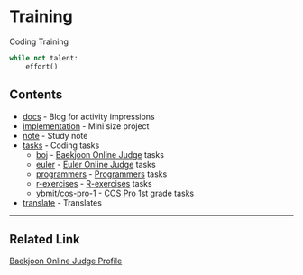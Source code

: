 # Training
Coding Training

```python
while not talent:
    effort()
```

## Contents
 * [docs](./docs) - Blog for activity impressions
 * [implementation](./implementation) - Mini size project
 * [note](./note) - Study note
 * [tasks](./tasks) - Coding tasks
   * [boj](./tasks/boj) - [Baekjoon Online Judge](https://www.acmicpc.net/) tasks
   * [euler](./tasks/euler) - [Euler Online Judge](https://euleroj.io/) tasks
   * [programmers](./tasks/programmers) - [Programmers](https://programmers.co.kr/) tasks
   * [r-exercises](./tasks/r-exercises) - [R-exercises](https://www.r-exercises.com/) tasks
   * [ybmit/cos-pro-1](./tasks/ybmit/cos-pro-1) - [COS Pro](https://www.ybmit.com/cos_pro/cos_pro_info.jsp) 1st grade tasks
 * [translate](./tanslate) - Translates

---
## Related Link
[Baekjoon Online Judge Profile](https://www.acmicpc.net/user/belline0124)  

